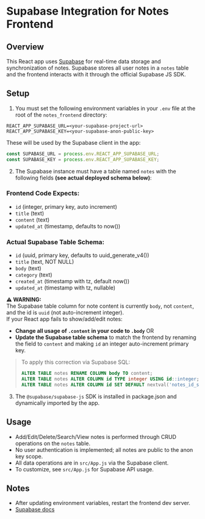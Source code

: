 # Supabase Integration for Notes Frontend

## Overview

This React app uses [Supabase](https://supabase.com/) for real-time data storage and synchronization of notes. 
Supabase stores all user notes in a `notes` table and the frontend interacts with it through the official Supabase JS SDK.

## Setup

1. You must set the following environment variables in your `.env` file at the root of the `notes_frontend` directory:

```
REACT_APP_SUPABASE_URL=<your-supabase-project-url>
REACT_APP_SUPABASE_KEY=<your-supabase-anon-public-key>
```

These will be used by the Supabase client in the app:
```js
const SUPABASE_URL = process.env.REACT_APP_SUPABASE_URL;
const SUPABASE_KEY = process.env.REACT_APP_SUPABASE_KEY;
```

2. The Supabase instance must have a table named `notes` with the following fields **(see actual deployed schema below)**:

### Frontend Code Expects:
- `id` (integer, primary key, auto increment)
- `title` (text)
- `content` (text)
- `updated_at` (timestamp, defaults to now())

### Actual Supabase Table Schema:
- `id` (uuid, primary key, defaults to uuid_generate_v4())
- `title` (text, NOT NULL)
- `body` (text)
- `category` (text)
- `created_at` (timestamp with tz, default now())
- `updated_at` (timestamp with tz, nullable)

**⚠️ WARNING:**  
The Supabase table column for note content is currently `body`, not `content`, and the id is `uuid` (not auto-increment integer).  
If your React app fails to show/add/edit notes:  
- **Change all usage of `.content` in your code to `.body`** OR  
- **Update the Supabase table schema** to match the frontend by renaming the field to `content` and making `id` an integer auto-increment primary key.

> To apply this correction via Supabase SQL:
> ```sql
> ALTER TABLE notes RENAME COLUMN body TO content;
> ALTER TABLE notes ALTER COLUMN id TYPE integer USING id::integer;
> ALTER TABLE notes ALTER COLUMN id SET DEFAULT nextval('notes_id_seq');
> ```

3. The `@supabase/supabase-js` SDK is installed in package.json and dynamically imported by the app.

## Usage

- Add/Edit/Delete/Search/View notes is performed through CRUD operations on the `notes` table.
- No user authentication is implemented; all notes are public to the anon key scope.
- All data operations are in `src/App.js` via the Supabase client.
- To customize, see `src/App.js` for Supabase API usage.

## Notes

- After updating environment variables, restart the frontend dev server.
- [Supabase docs](https://supabase.com/docs)
